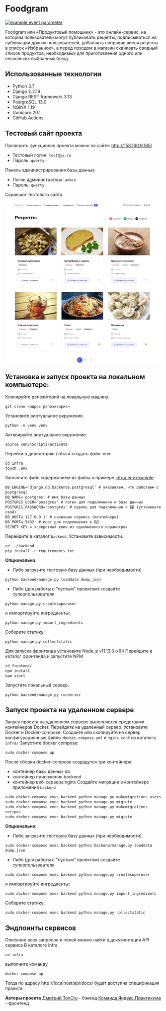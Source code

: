 # Foodgram
[![example event parameter](https://github.com/toycru/foodgram-project-react/actions/workflows/foodgram_workflow.yml/badge.svg)](https://github.com/toycru/foodgram-project-react/actions/workflows/foodgram_workflow.yml)

Foodgram или «Продуктовый помощник» - это онлайн-сервис, на котором пользователи могут публиковать рецепты, подписываться на публикации других пользователей, добавлять понравившиеся рецепты в список «Избранное», а перед походом в магазин скачивать сводный список продуктов, необходимых для приготовления одного или нескольких выбранных блюд.


## Использованные технологии
- Python 3.7
- Django 2.2.19
- Django REST framework 3.13
- PostgreSQL 13.0
- NGINX 1.19
- Gunicorn 20.1
- GitHub Actions


## Тестовый сайт проекта
Проверить функционал проекта можно на сайте: http://158.160.9.165/
- Тестовый логин: `test@ya.ru`
- Пароль: `qwerty` 

Панель администрирования базы данных:
- Логин администратора: `admin`
- Пароль: `qwerty`


Скриншот тестового сайта:

![Скриншот тестового сайта проекта](https://github.com/toycru/foodgram-project-react/blob/master/foodgram_screen.jpg)

## Установка и запуск проекта на локальном компьютере:
Клонируйте репозиторий на локальную машину.
```
git clone <адрес репозитария>
```
Установите виртуальное окружение.
```
python -m venv venv
```
Активируйте виртуальное окружение.
```
source venv\Scripts\activate
```
Перейти в директорию /infra и создать файл .env:
```
cd infra
touch .env
```
Заполните файл содержанием из файла в примере [infra/.env.example](https://github.com/toycru/foodgram-project-react/blob/master/infra/.env.example):
```
DB_ENGINE='django.db.backends.postgresql' # указываем, что работаем с postgresql
DB_NAME='postgres' # имя базы данных
POSTGRES_USER='postgres' # логин для подключения к базе данных
POSTGRES_PASSWORD='postgres' # пароль для подключения к БД (установите свой)
DB_HOST='127.0.0.1' # название сервиса (контейнера)
DB_PORT='5432' # порт для подключения к БД
SECRET_KEY = <секретный ключ из одноименного параметра>
```
Перейдите в каталог `backend`. Установите зависимости.
```
cd ../backend
pip install -r requirements.txt
```
**Опционально**:
- Либо загрузите тестовую базу данных (при необходимости)
```
python backend/manage.py loaddata dump.json
```
- Либо (для работы с "пустым" проектом) создайте суперпользователя
```
python manage.py createsuperuser
```
и импортируйте ингредиенты: 
```
python manage.py import_ingredients
```
Соберите статику:
```
python manage.py collectstatic
```
Для запуска фронтенда установите Node.js v11.13.0-x64
Перейдите в каталог фронтенда и запустите NPM
```
cd frontend/
npm install
npm start
```
Запустите локальный сервер.
```
python backend/manage.py runserver
```

## Запуск проекта на удаленном сервере
Запуск проекта на удаленном сервере выполняется средствами контейнеров Docker.
Перейдите на удаленный сервер.
Установите Docker и Docker-compose.
Создайте или скопируйте на сервер конфигурационные файлы `docker-compose.yml` и `nginx.conf` из каталога `infra/`
Запустите docker compose:
```
sudo docker-compose up
```
После сборки docker-compose создадутся три контейнера:
- контейнер базы данных db
- контейнер приложения backend
- контейнер веб-сервера nginx
Создайте миграции в контейнере приложения `backend`
```
sudo docker-compose exec backend python manage.py makemigrations users
sudo docker-compose exec backend python manage.py migrate
sudo docker-compose exec backend python manage.py makemigrations recipes
sudo docker-compose exec backend python manage.py migrate
```
**Опционально**:
- Либо загрузите тестовую базу данных (при необходимости)
```
sudo docker-compose exec backend python backend/manage.py loaddata dump.json
```
- Либо (для работы с "пустым" проектом) создайте суперпользователя
```
sudo docker-compose exec backend python manage.py createsuperuser
```
и импортируйте ингредиенты: 
```
sudo docker-compose exec backend python manage.py import_ingredients
```
Соберите статику:
```
sudo docker-compose exec backend python manage.py collectstatic
```


## Эндпоинты сервисов
Описание всех запросов и полей можно найти в документации API сервиса
В каталоге infra
```
cd infra
```
выполните команду 
```
docker-compose up
```
Тогда по адресу http://localhost/api/docs/ будет доступна спецификация проекта.

**Авторы проекта** 
[Дмитрий ToyCru](https://github.com/toycru) - бэкенд 
[Команда Яндекс.Практикума](https://github.com/yandex-praktikum/foodgram-project-react) - фронтенд